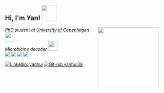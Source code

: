 <h2> Hi, I'm Yan! <img src="https://media.giphy.com/media/XbsO51SFsJgome55fB/source.gif" width="50"></h2>
<img align='right' src="https://media.giphy.com/media/EOfr3pMsihGmzZFo2B/source.gif" width="200">
<p><em>PhD student at <a href="https://www.ku.dk/">University of Copenhagen</a><img src="https://media.giphy.com/media/H1qAEy85tdGzHDjvaC/source.gif" width="30"></br>Microbiome decoder <img src="https://media.giphy.com/media/WUlplcMpOCEmTGBtBW/giphy.gif" width="30"></br><img src="https://img.shields.io/badge/r-%23276DC3.svg?&style=for-the-badge&logo=r&logoColor=white" /> <img src="https://img.shields.io/badge/python%20-%2314354C.svg?&style=for-the-badge&logo=python&logoColor=white" /> <img src="https://img.shields.io/badge/shell_script%20-%23121011.svg?&style=for-the-badge&logo=gnu-bash&logoColor=white" /> <img src="https://img.shields.io/badge/markdown-%23000000.svg?&style=for-the-badge&logo=markdown&logoColor=white" />
</em></p>

[![Linkedin: yanhui](https://img.shields.io/badge/-yanhui-blue?style=flat-square&logo=Linkedin&logoColor=white&link=https://www.linkedin.com/in/yan-hui-376870a5/)](https://www.linkedin.com/in/yan-hui-376870a5/)
[![GitHub yanhui09](https://img.shields.io/github/followers/yanhui09?label=follow&style=social)](https://github.com/yanhui09)
